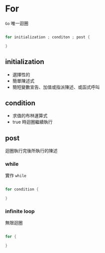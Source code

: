 # For

`Go` 唯一迴圈

```go

for initialization ; conditon ; post {

}

```

## initialization

* 選擇性的
* 簡單陳述式
* 簡短變數宣告、加值或指派陳述、或函式呼叫

## condition

* 求值的布林運算式
* true 時迴圈繼續執行

## post

迴圈執行完後所執行的陳述

### while

實作 `while`

```go

for condition {

}

```

### infinite loop

無限迴圈

```go

for {

}

```
